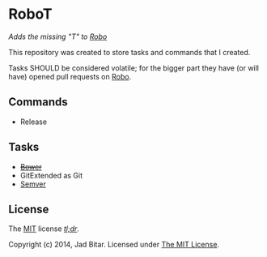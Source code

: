 # RoboT

_Adds the missing "T" to [Robo][robo]_

This repository was created to store tasks and commands that I created. 

Tasks SHOULD be considered volatile; for the bigger part they have (or will 
have) opened pull requests on [Robo][robo/repo].

## Commands

* Release

## Tasks

* ~~[Bower][robo/16]~~
* GitExtended as Git
* [Semver][robo/19]

## License

The [MIT][mit] license _[tl;dr][mit:tldr]_.

Copyright (c) 2014, Jad Bitar. Licensed under [The MIT License][mit].

[mit]:http://www.opensource.org/licenses/mit-license.php
[mit:tldr]:https://tldrlegal.com/license/mit-license
[robo]:http://robo.li
[robo/repo]://github.com/Codegyre/Robo
[robo/16]://github.com/Codegyre/Robo/pull/16
[robo/19]://github.com/Codegyre/Robo/pull/19